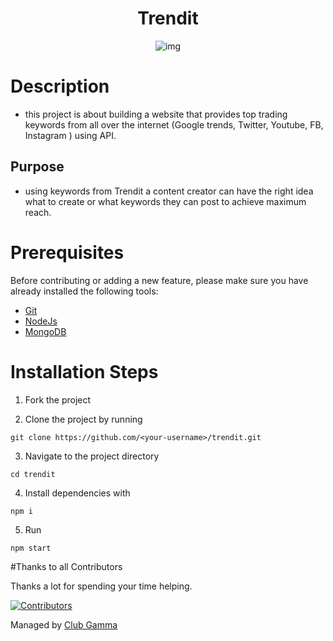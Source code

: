 <h1 align="center"> Trendit </h1>
<p align="center">
  <img src="https://media0.giphy.com/media/rM0wxzvwsv5g4/giphy.gif?cid=ecf05e47xgcl1aw8bepvuowgebabo5jy3bx5sdgmbbxfxrjw&rid=giphy.gif&ct=g" alt="img">
</p>

# Description
- this project is about building a website that provides top trading keywords from all over the internet (Google trends, Twitter, Youtube, FB, Instagram ) using API.

## Purpose
- using keywords from Trendit a content creator can have the right idea what to create or what keywords they can  post to achieve maximum  reach.

# Prerequisites

Before contributing or adding a new feature, please make sure you have already installed the following tools:

- [Git](https://git-scm.com/downloads)
- [NodeJs](https://nodejs.org/en/download/)
- [MongoDB](https://www.mongodb.com/try/download/community)

# Installation Steps

1. Fork the project

2. Clone the project by running
```
git clone https://github.com/<your-username>/trendit.git
```

3. Navigate to the project directory 
```
cd trendit
```

4. Install dependencies with 
```
npm i
```

5. Run 
```
npm start
```

#Thanks to all Contributors

Thanks a lot for spending your time helping.

[![Contributors](https://contrib.rocks/image?repo=clubgamma/trendit)](https://github.com/clubgamma/trendit/graphs/contributors)

Managed by [Club Gamma](https://github.com/clubgamma) 
